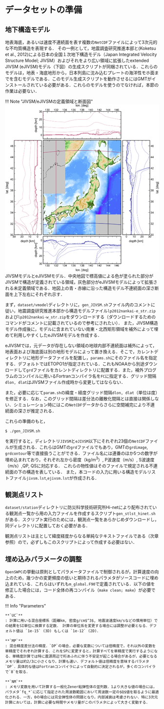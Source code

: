 # データセットの準備

## 地下構造モデル

地表海底，あるいは速度不連続面を表す複数の`NetCDF`ファイルによって3次元的な不均質構造を表現する．
その一例として，地震調査研究推進本部と(Koketsu et al., 2012)による日本の全国１次地下構造モデル（Japan Integrated Velocity Structure Model; JIVSM）およびそれをより広い領域に拡張したextended JIVSM (eJIVSM)モデル（下図）の生成スクリプトが同梱されている．これらのモデルは，地表・海底地形から，日本列島に沈み込むプレートの海洋性モホ面までを含むモデルである．このモデル生成スクリプトを動作させるにはGMTがインストールされている必要がある．これらのモデルを使うのでなければ，本節の作業は必要ない．

!!! Note "JIVSM/eJIVSMの定義領域と断面図"
    ![](../fig/jivsm_ext_section.png)
    JIVSMモデルとeJIVSMモデル．中央地図で標高値による色が塗られた部分がJIVSMで構造が定義されている領域，灰色部分がeJIVSMモデルによって拡張される未定義領域である．地図上の青・赤線に沿った構造モデル不連続面の深さ断面を上下左右にそれぞれ示す．

まず，`dataset/vmodel`ディレクトリに，`gen_JIVSM.sh`ファイル内のコメントに従い，地震調査研究推進本部から構造モデルファイル`lp2012nankai-e_str.zip`および`lp2012nankai-w_str.zip`をダウンロードする（ダウンロードするためのコマンドがコメントに記載されているので参考にされたい）．
また，JIVSM構造モデル作成後に，モデルに含まれていない南東・北西矩形領域を補外によって埋めて利用しやすくしたeJIVSMモデルを作成する．

eJIVSMでは，元データが存在しない領域の地球内部不連続面は補外によって，地表面および海底面は別の地形モデルによって置き換える．そこで，カレントディレクトリに地形データファイルを配置し，`params.sh`にそのファイル名を指定する．デフォルトではETOPO1が指定されている．これもNOAAから別途ダウンロードして`grd`ファイルをカレントディレクトリに配置する．また，補外プログラムのコンパイルに用いるFortranコンパイラ名を`FC`に指定する．グリッド間隔`dlon, dlat`はJIVSMファイル作成時から変更してはならない．

また，必要に応じて`param.sh`の緯度・経度グリッド間隔`dlon, dlat`（単位は度）を修正する．なお，このグリッド間隔は差分法の離散化間隔とは直接は関係しない．シミュレーション時にはこの`NetCDF`データからさらに空間補完により不連続面の深さが推定される．

これらの準備のもと，

```bash
$ ./gen_JIVSM.sh
```

を実行すると，ディレクトリ`JIVSM`と`eJIVSM`以下にそれぞれ23個の`NetCDF`ファイルが生成される．これらはGMTの`grd`ファイルでもあり，GMTの`grdimage`,
`grdcontour`等で直接扱うことができる．ファイル名には連番のほか5つの数字が埋め込まれており，それぞれ左から密度（kg/m${}^3$）,
P波速度（m/s）, S波速度（m/s）,QP, QSに対応する．
これらの物性値はそのファイルで規定される不連続面の下の構造を表している．
また，本コードの入力に用いる構造モデルリストファイル`jivsm.lst`,`ejivsm.lst`が作成される．

## 観測点リスト

`dataset/station`ディレクトリに防災科学技術研究所Hi-netにより配布されている観測点一覧から用の入力ファイルを作成するスクリプト`gen_stlst_hinet.sh`がある．スクリプト実行のためには，観測点一覧をあらかじめダウンロードし，同ディレクトリに配置しておく必要がある．

観測点リストは主として緯度経度からなる単純なテキストファイルである（次章参照）ので，必ずしもこのスクリプトによって作成する必要はない．


## 埋め込みパラメータの調整

`OpenSWPC`の挙動は原則としてパラメータファイルで制御されるが，計算速度の向上のため，幾つかの変更頻度の低いと期待されるパラメタがソースコードに埋め込まれている．これらはいずれも`m_global.F90`で定義されている．以下の値を修正した場合には，コード全体の再コンパイル（`make clean; make`）が必要である．


!!! Info "Parameters"

    **`UC`**
    : 計算に用いる混合座標系（距離km, 密度g/cm$^3$, 地震波速度km/sなどの慣用単位）での結果をSI単位に換算する定数． 計算の単位系を変更する場合には調整が必要となる．デフォルト値は `1e-15` (3D) もしくは `1e-12` (2D)．  

    **`MP`**
    : 混合精度差分法の精度．`DP`の場合，必要な変数については倍精度で，それ以外の変数を単精度でそれぞれ計算する．これをSPに変更すると，計算すべてを単精度で実行するようになる．単精度計算では特に震源周辺で桁あふれに伴う不安定が起こる場合があるが，必要となるメモリ量は約2/3に小さくなり，計算も速い．デフォルト値は倍精度を意味するパラメタ`DP`．具体的な値はFortranコンパイラによって自動的に決定されるが，多くのコンパイラで`8`を取る．

    **`NM`**
    : メモリ変数を用いて計算する一般化Zener粘弾性体の並列数．1より大きな値の場合には，パラメタ`fq_*`に応じて指定された周波数範囲において周波数一定の$Q$値を取るように最適化される．一方，0の場合には完全弾性体の問題となり，内部減衰は考慮されない．特に3次元計算においては，計算に必要な時間やメモリ量がこのパラメタによって大きく変動する．
